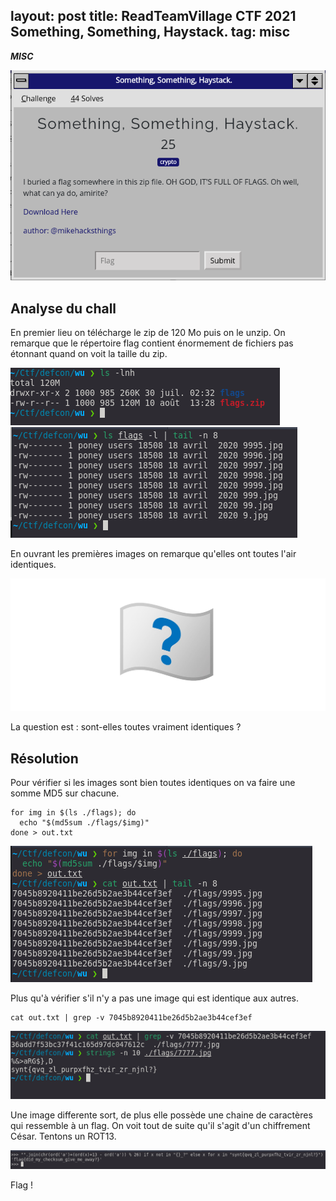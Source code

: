 layout: post
title: ReadTeamVillage CTF 2021 Something, Something, Haystack.
tag: misc
---

**_MISC_**

![](../images/rtv-29/something/chall_something.png)

## **Analyse du chall**

En premier lieu on télécharge le zip de 120 Mo
puis on le unzip. On remarque que le répertoire flag contient énormement de fichiers pas étonnant quand on voit la taille du zip.

![](../images/rtv-29/something/first.png)
![](../images/rtv-29/something/snd.png)

En ouvrant les premières images on remarque qu'elles ont toutes l'air identiques.  

![](../images/rtv-29/something/0.jpg)

La question est : sont-elles toutes vraiment identiques ?


## **Résolution**

Pour vérifier si les images sont bien toutes identiques on va faire une somme MD5 sur chacune.

    for img in $(ls ./flags); do
      echo "$(md5sum ./flags/$img)"
    done > out.txt

![](../images/rtv-29/something/tree.png)

Plus qu'à vérifier s'il n'y a pas une image qui est identique aux autres.

    cat out.txt | grep -v 7045b8920411be26d5b2ae3b44cef3ef


![](../images/rtv-29/something/four.png)

Une image differente sort, de plus elle possède une chaine de caractères qui ressemble à un flag.
On voit tout de suite qu'il s'agit d'un chiffrement César. Tentons un ROT13.

![](../images/rtv-29/something/five.png)

Flag !
